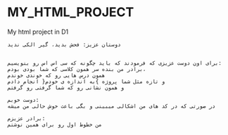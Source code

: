 MY_HTML_PROJECT
===============

My html project in D1

    دوستان عزیز: فحش بدید، گیر الکی ندید
    
    
    برای اون دوست عزیزی که فرمودند که باید چگونه که سی اس اس رو بنویسیم:
    برادر من بنده سر همون کلاسی که شما بودی بودم،
    همون درس هایی رو که خوندی خوندم
    و تازه مثل شما پروژه }به اندازه ی خودم{ انجام دادم
    و همون نشانی رو که شما گرفتی رو گرفتم

    دوست خوبم:
    در صورتی که در کد های من اشکالی میبینی و بگی باعث خوش حالی من میشه
    
    برادر عزیزم:
    من خطوط اول رو برای همین نوشتم
